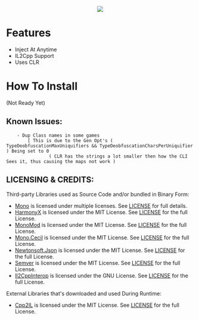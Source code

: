 <p align="center">

<p align="center">
  <a href="#"><img src="https://raw.githubusercontent.com/Hacker1254/WorldClient-Files/main/WorldClient.png"></a>
</p>

# Features

  - Inject At Anytime
  - IL2Cpp Support    
  - Uses CLR          

# How To Install

 (Not Ready Yet)

   
## Known Issues: 
        - Dup Class names in some games 
            [ This is due to the Gen Opt's ( TypeDeobfuscationMaxUniquifiers && TypeDeobfuscationCharsPerUniquifier ) Being set to 0 
                    ( CLR has the strings a lot smaller then how the CLI Sees it, thus causing the maps not work )

## LICENSING & CREDITS:

Third-party Libraries used as Source Code and/or bundled in Binary Form:

- [Mono](https://github.com/Unity-Technologies/mono) is licensed under multiple licenses. See [LICENSE](https://github.com/Unity-Technologies/mono/blob/unity-master/LICENSE) for full details.
- [HarmonyX](https://github.com/BepInEx/HarmonyX) is licensed under the MIT License. See [LICENSE](https://github.com/BepInEx/HarmonyX/blob/master/LICENSE) for the full License.
- [MonoMod](https://github.com/MonoMod/MonoMod) is licensed under the MIT License. See [LICENSE](https://github.com/MonoMod/MonoMod/blob/master/LICENSE) for the full License.
- [Mono.Cecil](https://github.com/jbevain/cecil) is licensed under the MIT License. See [LICENSE](https://github.com/jbevain/cecil/blob/master/LICENSE.txt) for the full License.
- [Newtonsoft.Json](https://github.com/JamesNK/Newtonsoft.Json) is licensed under the MIT License. See [LICENSE](https://github.com/JamesNK/Newtonsoft.Json/blob/master/LICENSE.md) for the full License.
- [Semver](https://github.com/maxhauser/semver) is licensed under the MIT License. See [LICENSE](https://github.com/maxhauser/semver/blob/master/License.txt) for the full License.
- [Il2CppInterop](https://github.com/BepInEx//) is licensed under the GNU License. See [LICENSE](https://github.com/BepInEx/Il2CppInterop/blob/master/LICENSE) for the full License.



External Libraries that's downloaded and used During Runtime:
- [Cpp2IL](https://github.com/SamboyCoding/Cpp2IL) is licensed under the MIT License. See [LICENSE](https://github.com/SamboyCoding/Cpp2IL/blob/master/LICENSE) for the full License.
